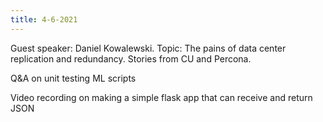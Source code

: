 ```yaml
---
title: 4-6-2021
---
```


Guest speaker: Daniel Kowalewski. Topic: The pains of data center replication and redundancy. Stories from CU and
Percona.

Q&A on unit testing ML scripts

Video recording on making a simple flask app that can receive and return JSON

